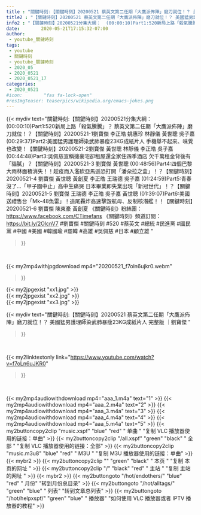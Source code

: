 ```yaml
---
title : "關鍵時刻:【關鍵時刻】20200521 蔡英文第二任期「大鷹派佈陣」磨刀就位！？ 美國猛男護理師染武肺暴瘦23KG成紙片人 完整版 ｜劉寶傑 "
title2 : "【關鍵時刻】20200521 蔡英文第二任期「大鷹派佈陣」磨刀就位！？ 美國猛男護理師染武肺暴瘦23KG成紙片人 完整版 ｜劉寶傑 "
info2 : "【關鍵時刻】20200521分集大綱：  (00:00:10)Part1:520新局上路「殺氣騰騰」？ 蔡英文第二任期「大鷹派佈陣」磨刀就位！？【關鍵時刻】20200521-1劉寶傑 李正皓 姚惠珍 林靜儀 黃世聰 吳子嘉  (00:29:37)Part2:美國猛男護理師染武肺暴瘦23KG成紙片人 手機舉不起來、味覺也改變！【關鍵時刻】20200521-2劉寶傑 黃世聰 林靜儀 李正皓 吳子嘉  (00:44:48)Part3:吳佩慈宣稱擁豪宅卻租屋還全家住四季酒店 欠千萬租金背後有「貓膩」？【關鍵時刻】20200521-3 劉寶傑 黃世聰  (00:48:56)Part4:四個巴黎大雨林面積消失！！趁疫而入濫砍亞馬遜恐打開「潘朵拉之盒」！？【關鍵時刻】20200521-4 劉寶傑 黃世聰 黃創夏 李正皓 王瑞德 吳子嘉  (01:24:59)Part5:青春沒了…「甲子園中止」高中生痛哭 日本畢業即失業出現「新冠世代」！？【關鍵時刻】20200521-5 劉寶傑 王瑞德 李正皓 吳子嘉 黃世聰  (01:39:07)Part6:美國送禮售台「Mk-48魚雷」！追尾轟炸高速擊毀航母、反制核潛艦！！【關鍵時刻】20200521-6 劉寶傑 陳東豪 黃創夏  《關鍵時刻》粉絲團：https://www.facebook.com/CTimefans 《關鍵時刻》頻道訂閱：https://bit.ly/2OlcnV7  #劉寶傑 #關鍵時刻 #520 #蔡英文 #總統 #民進黨 #國民黨 #中國 #美國 #韓國瑜 #罷韓 #高雄 #吳佩慈 #日本 #顧立雄 "
date:        2020-05-21T17:15:32-07:00
author:
 - youtube_關鍵時刻
tags:
 - youtube
 - 關鍵時刻
 - youtube_關鍵時刻
 - 2020_05
 - 2020_0521
 - 2020_0521_17
categories:
 - 2020_0521
#icon:        "fas fa-lock-open"
#resImgTeaser: teaserpics/wikipedia.org/emacs-jokes.png
---
```


{{< mydiv text="關鍵時刻:【關鍵時刻】20200521分集大綱：  (00:00:10)Part1:520新局上路「殺氣騰騰」？ 蔡英文第二任期「大鷹派佈陣」磨刀就位！？【關鍵時刻】20200521-1劉寶傑 李正皓 姚惠珍 林靜儀 黃世聰 吳子嘉  (00:29:37)Part2:美國猛男護理師染武肺暴瘦23KG成紙片人 手機舉不起來、味覺也改變！【關鍵時刻】20200521-2劉寶傑 黃世聰 林靜儀 李正皓 吳子嘉  (00:44:48)Part3:吳佩慈宣稱擁豪宅卻租屋還全家住四季酒店 欠千萬租金背後有「貓膩」？【關鍵時刻】20200521-3 劉寶傑 黃世聰  (00:48:56)Part4:四個巴黎大雨林面積消失！！趁疫而入濫砍亞馬遜恐打開「潘朵拉之盒」！？【關鍵時刻】20200521-4 劉寶傑 黃世聰 黃創夏 李正皓 王瑞德 吳子嘉  (01:24:59)Part5:青春沒了…「甲子園中止」高中生痛哭 日本畢業即失業出現「新冠世代」！？【關鍵時刻】20200521-5 劉寶傑 王瑞德 李正皓 吳子嘉 黃世聰  (01:39:07)Part6:美國送禮售台「Mk-48魚雷」！追尾轟炸高速擊毀航母、反制核潛艦！！【關鍵時刻】20200521-6 劉寶傑 陳東豪 黃創夏  《關鍵時刻》粉絲團：https://www.facebook.com/CTimefans 《關鍵時刻》頻道訂閱：https://bit.ly/2OlcnV7  #劉寶傑 #關鍵時刻 #520 #蔡英文 #總統 #民進黨 #國民黨 #中國 #美國 #韓國瑜 #罷韓 #高雄 #吳佩慈 #日本 #顧立雄 "
>}}
<br>


{{< my2mp4withjpgdownload mp4="20200521_f7oln6ujkr0.webm"
>}}

{{< my2jpgexist "xx1.jpg" >}}<br>
{{< my2jpgexist "xx2.jpg" >}}<br>
{{< my2jpgexist "xx3.jpg" >}}<br>



{{< mydiv text="關鍵時刻:【關鍵時刻】20200521 蔡英文第二任期「大鷹派佈陣」磨刀就位！？ 美國猛男護理師染武肺暴瘦23KG成紙片人 完整版 ｜劉寶傑 "
>}}
<br>

{{< my2linktextonly link="https://www.youtube.com/watch?v=f7oLn6uJKR0"
>}}


<br>

{{< my2mp4audiowithdownload mp4="aaa_1.m4a"    text="1" >}}
{{< my2mp4audiowithdownload mp4="aaa_2.m4a"    text="2" >}}
{{< my2mp4audiowithdownload mp4="aaa_3.m4a"    text="3" >}}
{{< my2mp4audiowithdownload mp4="aaa_4.m4a"    text="4" >}}
{{< my2mp4audiowithdownload mp4="aaa_5.m4a"    text="5" >}}
{{< my2buttoncopy2clip "music.xspf"        "blue"   "red"    " 单曲 "  "复制 VLC 播放器使用的链接：单曲" >}} {{< my2buttoncopy2clip "/all.xspf"         "green"  "black"  " 全部 "  "复制 VLC 播放器使用的链接：全部" >}} {{< my2buttoncopy2clip "music.m3u8"        "blue"   "red"    " M3U  "    "复制 M3U 播放器使用的链接：单曲" >}} {{< mybr2 >}} {{< my2buttoncopy2clip ""                  "green"  "black"  " 本页 "    "复制 本页的网址 " >}} {{< my2buttoncopy2clip "/"                 "black"  "red"    " 主站 "    "复制 主站的网址 " >}} {{< mybr2 >}} {{< my2buttongoto      "/hot/endothers/"   "blue"   "red"    " 月份"   "转到月份总目录" >}} {{< my2buttongoto      "/hot/alltags/"     "green"  "blue"   " 列表"   "转到文章总列表" >}} {{< my2buttongoto      "/hot/helpxspf/"    "green"  "blue"   " 播放器" "如何使用 VLC 播放器或者 IPTV 播放器的教程" >}} 

